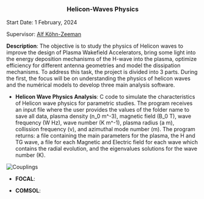 <h3 align="center"> Helicon-Waves Physics </h3> 

Start Date: 1 February, 2024

Supervisor: [Alf Köhn-Zeeman](https://www.igvp.uni-stuttgart.de/team/Koehn-Seemann/)

**Description**: The objective is to study the physics of Helicon waves to improve the design of Plasma Wakefield Accelerators, bring some light into the energy deposition mechanisms of the H-wave into the plasma, optimize efficiency for different antenna geometries and model the dissipation mechanisms. 
To address this task, the project is divided into 3 parts. During the first, the focus will be on understanding the physics of helicon waves and the numérical models to develop three main analysis software.

* **Helicon Wave Physics Analysis**: C code to simulate the characteristics of Helicon wave physics for parametric studies. The program receives an input file where the user provides the values of the folder name to save all data, plasma density (n_0 m^-3), magnetic field (B_0 T), wave frequency (W Hz), wave number (K m^-1), plasma radius (a m), collission frequency (v), and azimuthal mode number (m). The program returns: a file containing the main parameters for the plasma, the H and TG wave, a file for each Magnetic and Electric field for each wave which contains the radial evolution, and the eigenvalues solutions for the wave number (K).

![Couplings](Helicon_Waves_physics/RESULTS/Images/Density_Variation/TH_waveB_B0_500,n0_1e16.jpg)

* **FOCAL**:

* **COMSOL**:

